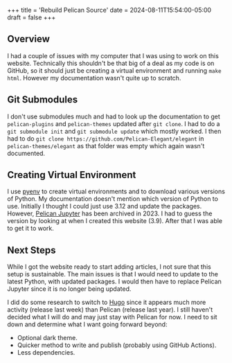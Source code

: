 +++
title = 'Rebuild Pelican Source' 
date = 2024-08-11T15:54:00-05:00
draft = false
+++

## Overview

I had a couple of issues with my computer that I was using to work on this
website.
Technically this shouldn't be that big of a deal as my code is on GitHub, so it
should just be creating a virtual environment and running `make html`.
However my documentation wasn't quite up to scratch.

## Git Submodules

I don't use submodules much and had to look up the documentation to get
`pelican-plugins` and `pelican-themes` updated after `git clone`.
I had to do a `git submodule init` and `git submodule update` which mostly
worked.
I then had to do `git clone https://github.com/Pelican-Elegant/elegant` in
`pelican-themes/elegant` as that folder was empty which again wasn't documented.

## Creating Virtual Environment

I use [pyenv](https://github.com/pyenv/pyenv) to create virtual environments and
to download various versions of Python.
My documentation doesn't mention which version of Python to use.
Initially I thought I could just use 3.12 and update the packages.
However, [Pelican Jupyter](https://github.com/danielfrg/pelican-jupyter) has
been archived in 2023.
I had to guess the version by looking at when I created this website (3.9).
After that I was able to get it to work.

## Next Steps

While I got the website ready to start adding articles, I not sure that this
setup is sustainable.
The main issues is that I would need to update to the latest Python, with updated
packages.
I would then have to replace Pelican Jupyter since it is no longer being
updated.

I did do some research to switch to [Hugo](https://gohugo.io) since it appears
much more activity (release last week) than Pelican (release last year).
I still haven't decided what I will do and may just stay with Pelican for now.
I need to sit down and determine what I want going forward beyond:

- Optional dark theme.
- Quicker method to write and publish (probably using GitHub Actions).
- Less dependencies.
